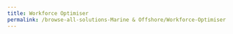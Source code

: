 ```yaml
---
title: Workforce Optimiser
permalink: /browse-all-solutions-Marine & Offshore/Workforce-Optimiser
---
```


